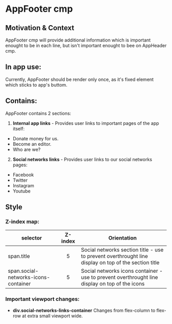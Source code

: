 # AppFooter cmp

## Motivation & Context

AppFooter cmp will provide additional information which is important enought to be in each line, but isn't important enought to bee on AppHeader cmp.

## In app use:

Currently, AppFooter should be render only once, as it's fixed element which sticks to app's buttom.

## Contains:

AppFooter contains 2 sections:

1.  **Internal app links** - Provides user links to important pages of the app itself:

- Donate money for us.
- Become an editor.
- Who are we?

2.  **Social networks links** - Provides user links to our social networks pages:

- Facebook
- Twitter
- Instagram
- Youtube

## Style

### Z-index map:

| selector                             | Z-index | Orientation                                                                                          |
| ------------------------------------ | :-----: | ---------------------------------------------------------------------------------------------------- |
| span.title                           |    5    | Social networks section title - use to prevent overthrought line display on top of the section title |
| span.social-networks-icons-container |    5    | Social networks icons container - use to prevent overthrought line display on top of the icons       |

### Important viewport changes:

- **div.social-networks-links-container** Changes from flex-column to flex-row at extra small viewport wide.
